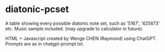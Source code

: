# diatonic-pcset
A table showing every possible diatonic note set, such as '5167', '425673' etc. Music sample included. (may upgrade to calculator in future).

HTML + Javascript created by Wenge CHEN (Raymond) using ChatGPT. Prompts are as in chatgpt-prompt.txt.
